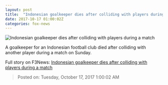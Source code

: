 ```yaml
---
layout: post
title:  "Indonesian goalkeeper dies after colliding with players during a match"
date: 2017-10-17 01:00:02Z
categories: fox-news
---
```


![Indonesian goalkeeper dies after colliding with players during a match](http://www.foxnews.com/content/dam/fox-news/logo/og-fn-foxnews.jpg)

A goalkeeper for an Indonesian football club died after colliding with another player during a match on Sunday.


Full story on F3News: [Indonesian goalkeeper dies after colliding with players during a match](http://www.f3nws.com/n/sTXPND)

> Posted on: Tuesday, October 17, 2017 1:00:02 AM

